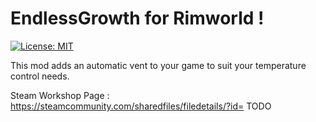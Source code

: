

# EndlessGrowth for Rimworld !
[![License: MIT][license]][MIT]

This mod adds an automatic vent to your game to suit your temperature control needs.

Steam Workshop Page : https://steamcommunity.com/sharedfiles/filedetails/?id= TODO


[license]: https://img.shields.io/github/license/Slime-Senpai/EndlessGrowth

[MIT]: https://opensource.org/licenses/MIT